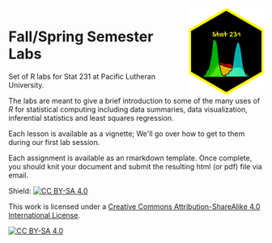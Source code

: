 <img src="man/figures/stat231.png" align="right" height="170">

# Fall/Spring Semester Labs
Set of R labs for Stat 231 at Pacific Lutheran University. 

The labs are meant to give a brief introduction to some of the many uses of *R* for statistical computing including data summaries, data visualization, inferential statistics and least squares regression. 

Each lesson is available as a vignette; We'll go over how to get to them during our first lab session. 

Each assignment is available as an rmarkdown template. Once complete, you should knit your document and submit the resulting html (or pdf) file via email. 

Shield: [![CC BY-SA 4.0][cc-by-sa-shield]][cc-by-sa]

This work is licensed under a
[Creative Commons Attribution-ShareAlike 4.0 International License][cc-by-sa].

[![CC BY-SA 4.0][cc-by-sa-image]][cc-by-sa]

[cc-by-sa]: http://creativecommons.org/licenses/by-sa/4.0/
[cc-by-sa-image]: https://licensebuttons.net/l/by-sa/4.0/88x31.png
[cc-by-sa-shield]: https://img.shields.io/badge/License-CC%20BY--SA%204.0-lightgrey.svg
